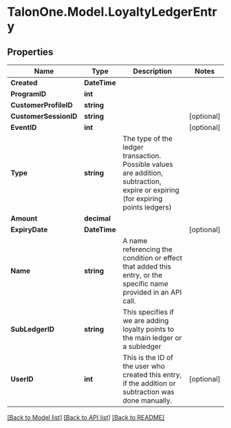 
# TalonOne.Model.LoyaltyLedgerEntry

## Properties

Name | Type | Description | Notes
------------ | ------------- | ------------- | -------------
**Created** | **DateTime** |  | 
**ProgramID** | **int** |  | 
**CustomerProfileID** | **string** |  | 
**CustomerSessionID** | **string** |  | [optional] 
**EventID** | **int** |  | [optional] 
**Type** | **string** | The type of the ledger transaction. Possible values are addition, subtraction, expire or expiring (for expiring points ledgers)  | 
**Amount** | **decimal** |  | 
**ExpiryDate** | **DateTime** |  | [optional] 
**Name** | **string** | A name referencing the condition or effect that added this entry, or the specific name provided in an API call. | 
**SubLedgerID** | **string** | This specifies if we are adding loyalty points to the main ledger or a subledger | 
**UserID** | **int** | This is the ID of the user who created this entry, if the addition or subtraction was done manually. | [optional] 

[[Back to Model list]](../README.md#documentation-for-models)
[[Back to API list]](../README.md#documentation-for-api-endpoints)
[[Back to README]](../README.md)

